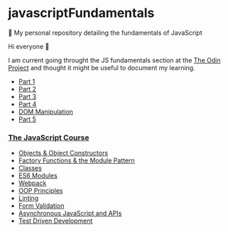 # javascriptFundamentals
🎯 My personal repository detailing the fundamentals of JavaScript

Hi everyone 👋


I am current going throught the JS fundamentals section at the [The Odin Project](https://www.theodinproject.com/courses/foundations#javascript-basics) and thought it might be useful to document my learning.

* [Part 1](part1.md)
* [Part 2](part2.md)
* [Part 3](part3.md)
* [Part 4](part4.md)
* [DOM Manipulation](dom.md)
* [Part 5](part5.md)

### [The JavaScript Course](https://www.theodinproject.com/courses/javascript)

* [Objects & Object Constructors](objects.md)
* [Factory Functions & the Module Pattern](factory-functions.md)
* [Classes](classes.md)
* [ES6 Modules](es6modules.md)
* [Webpack](webpack.md)
* [OOP Principles](oopprinciples.md)
* [Linting](linting.md)
* [Form Validation](form-validation.md)
* [Asynchronous JavaScript and APIs](asynchronous.md)
* [Test Driven Development](tdd.md)
